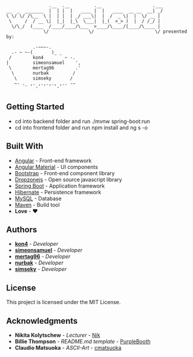 ```
                .__  .__         .__                   .___
__  _  _______  |  | |  |   ____ |  |   ____  __ __  __| _/
\ \/ \/ /\__  \ |  | |  | _/ ___\|  |  /  _ \|  |  \/ __ | 
 \     /  / __ \|  |_|  |_\  \___|  |_(  <_> )  |  / /_/ | 
  \/\_/  (____  /____/____/\___  >____/\____/|____/\____ | 
              \/               \/                       \/ presented by:

          .-~~~-.
  .- ~ ~-(       )_ _
 /        kon4        ~ -.
|         simeonsamuel    ',
 \        mertag96        .'
  \       nurbak         /
   \      simseky       /
   ~- ._ ,. ,.,.,., ,.. -~
           '       '        
```
## Getting Started

* cd into backend folder and run ./mvnw spring-boot:run
* cd into frontend folder and run npm install and ng s -o

## Built With

* [Angular](https://angular.io/) - Front-end framework
* [Angular Material](https://material.angular.io/) - UI components
* [Bootstrap](https://getbootstrap.com/) - Front-end component library
* [Dropzonejs](http://www.dropzonejs.com/) - Open source javascript library
* [Spring Boot](https://projects.spring.io/spring-boot/) - Application framework
* [Hibernate](http://hibernate.org/) - Persistence framework
* [MySQL](https://www.mysql.com/de/) - Database
* [Maven](https://maven.apache.org/) - Build tool
* **Love** - :heart:

## Authors

* **[kon4](https://github.com/eightfour)** - *Developer*
* **[simeonsamuel](https://github.com/simeonsamuel)** - *Developer*
* **[mertag96](https://github.com/mertag96)** - *Developer*
* **[nurbak](https://github.com/nurbak)** - *Developer*
* **[simseky](https://github.com/simseky)** - *Developer*

## License

This project is licensed under the MIT License.

## Acknowledgments

* **Nikita Kolytschew** - *Lecturer* - [Nik](https://github.com/nkolytschew)
* **Billie Thompson** - *README.md template* - [PurpleBooth](https://github.com/PurpleBooth)
* **Claudio Matsuoka** - *ASCII-Art* - [cmatsuoka](https://github.com/cmatsuoka)
